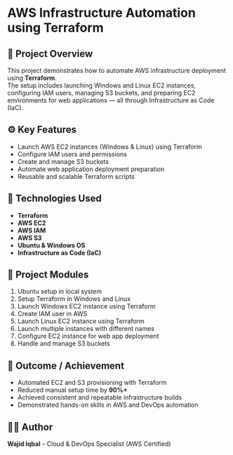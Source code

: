 # AWS Infrastructure Automation using Terraform

## 📘 Project Overview
This project demonstrates how to automate AWS infrastructure deployment using **Terraform**.  
The setup includes launching Windows and Linux EC2 instances, configuring IAM users, managing S3 buckets, and preparing EC2 environments for web applications — all through Infrastructure as Code (IaC).

## ⚙️ Key Features
- Launch AWS EC2 instances (Windows & Linux) using Terraform  
- Configure IAM users and permissions  
- Create and manage S3 buckets  
- Automate web application deployment preparation  
- Reusable and scalable Terraform scripts  

## 🧠 Technologies Used
- **Terraform**  
- **AWS EC2**  
- **AWS IAM**  
- **AWS S3**  
- **Ubuntu & Windows OS**  
- **Infrastructure as Code (IaC)**  

## 🚀 Project Modules
1. Ubuntu setup in local system  
2. Setup Terraform in Windows and Linux  
3. Launch Windows EC2 instance using Terraform  
4. Create IAM user in AWS  
5. Launch Linux EC2 instance using Terraform  
6. Launch multiple instances with different names  
7. Configure EC2 instance for web app deployment  
8. Handle and manage S3 buckets  

## 🏁 Outcome / Achievement
- Automated EC2 and S3 provisioning with Terraform  
- Reduced manual setup time by **90%+**  
- Achieved consistent and repeatable infrastructure builds  
- Demonstrated hands-on skills in AWS and DevOps automation  

## 👨‍💻 Author
**Wajid Iqbal** – Cloud & DevOps Specialist (AWS Certified)  
